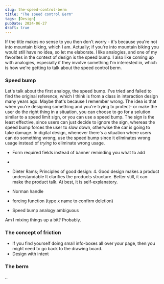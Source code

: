 ```yaml
---
slug: the-speed-control-berm
title: "The speed control Berm"
tags: [Design]
pubDate: 2024-06-27
draft: true
---
```


If the title makes no sense to you then don't worry - it's because you're not into mountain biking, which I am. Actually; if you're into mountain biking you would still have no idea, so let me elaborate. I like analogies, and one of my favorites in the context of design is the speed bump. I also like coming up with analogies, especially if they involve something I'm interested in, which is how we're getting to talk about the speed control berm.

### Speed bump

Let's talk about the first analogy, the speed bump. I've tried and failed to find the original reference, which I think is from a class in interaction design many years ago. Maybe that's because I remember wrong. The idea is that when you're designing something and you're trying to protect- or make the user do the right thing in a situation, you can choose to go for a solution similar to a speed limit sign, or you can use a speed bump. The sign is the least effective, since users can just decide to ignore the sign, whereas the speed bump forces the user to slow down, otherwise the car is going to take damage. In digital design, whenever there's a situation where users can do something wrong, use the speed bump since it eliminates wrong usage instead of _trying_ to eliminate wrong usage.

<!-- TODO: example -->

- Form required fields instead of banner reminding you what to add
-

- Dieter Rams; Principles of good design: 4. Good design makes a product understandable It clarifies the products structure. Better still, it can make the product talk. At best, it is self-explanatory.
- Norman handle
- forcing function (type x name to confirm deletion)
- Speed bump analogy ambiguous

Am I mixing things up a bit? Probably.

### The concept of friction

- If you find yourself doing small info-boxes all over your page, then you might need to go back to the drawing board.
- Design with intent

### The berm

..
